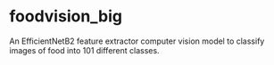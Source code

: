# foodvision_big
An EfficientNetB2 feature extractor computer vision model to classify images of food into 101 different classes.
